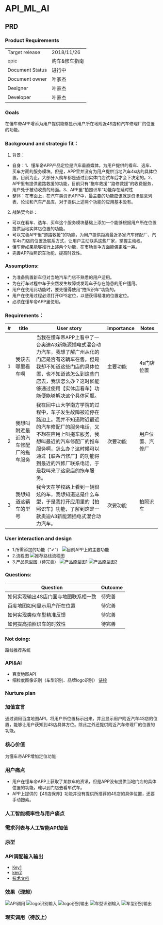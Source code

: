 # API_ML_AI
## PRD

### Product Requirements
| | |
|--------------|----|
|Target release|2018/11/26|
|epic|购车&修车指南|
|Document Status|进行中|
|Document owner|叶家杰|
|Designer|叶家杰|
|Developer|叶家杰|

### Goals
在懂车帝APP增添为用户提供能够显示用户所在地附近4S店和汽车修理厂的位置的功能。
### Background and strategic fit：
1. 背景：
- 自身：1、懂车帝APP产品定位是汽车垂直媒体，为用户提供的看车、选车、买车方面的服务模块。但是，APP里并没有为用户提供当地汽车4s店的具体位置。目前为止，大部分人购车都是通过到实体门店试车后才会下决定的。2、APP里有提供道路救援的功能，目前只有“拖车救援”“路修救援”的收费服务，用户处于被动收费的局面。3、APP里“拍照识车”功能存在延时性
- 整体：在市面上，在汽车类资讯APP中，最主要的功能应该就是资讯信息列表、论坛和汽车产品库，对于提供上述两个功能的应用基本没有。
2. 战略契合处：
- 可以在看车、选车、买车这个服务模块基础上添加一个能够根据用户所在位置提供当地实体店位置的功能。
- 可以完善APP里“道路救援”的功能，为用户提供距离最近多家汽车修配厂、汽车4s门店的位置及联系方式，让用户主动联系这些厂家，掌握主动权。
- 懂车帝如果能够推行上述两个功能，在市场竞争方面能偶更胜一筹。
- 完善APP拍照识车功能，提高时效性。
### Assumptions: 
- 为准备购置新车但对当地汽车门店不熟悉的用户适用。
- 为在行车过程中车子突然发生故障或发现车子存在隐患的用户适用。
- 用户在使用此功能时，要先懂得使用“拍照识车”功能的。
- 用户在使用过程必须打开GPS定位，以便获得精准的位置定位。
- 必须在懂车帝APP里使用。
### Requirements：

|#|title|User story|importance|Notes |
|--------------|----|----|-----|-----|
|1|我该去哪里看车啊|当我在懂车帝APP上看中了一台奥迪A3新能源插电式混合动力汽车，我想了解广州从化的门店是否有这辆车在售，但是我却不知道这些门店的具体位置，也不知道该怎么到这些门店去，我该怎么办？这时候能够通过使用【实体店看车】功能便能够解决这个具体问题。|主要功能|4s门店位置|
|2|我想叫附近最近的汽车修配厂的拖车服务|我在回中山大学南方学院的过程中，车子发生故障被迫停在路边上。我并不知道附近最近的汽车修配厂的服务电话，又不想在应用上叫拖车服务，我想叫最近的汽车修配厂的推车服务啊，怎么办？这时候可以通过【联系汽修厂】的功能得到最近的汽修厂联系电话，于是我叫来了这家店的拖车服务。|次要功能|用户位置、汽修厂|
|3|我想知道这辆车的型号|我今天在学校路上看到一辆很炫的车，我想知道这是什么车型，于是我打开应用里的【拍照识车】功能，了解到这是一款奥迪A3新能源插电式混合动力汽车。|次要功能|拍照识车|

### User interaction and design
- 1.所需添加的功能（“✔”）
![目前APP上的主要功能](https://github.com/Yejiejie/API_ML_AI/blob/master/%E7%9B%AE%E5%89%8DAPP%E4%B8%8A%E4%B8%BB%E8%A6%81%E5%8A%9F%E8%83%BD%26%E8%A6%81%E5%A2%9E%E5%8A%A0%E5%8A%9F%E8%83%BD.png)
- 2.流程图
![推荐路线流程图](https://github.com/Yejiejie/API_ML_AI/blob/master/%E7%94%A8%E6%88%B7%E6%B5%81%E7%A8%8B%E5%9B%BE.png)
- 3.产品原型图（待完善）
![产品原型图1](https://github.com/Yejiejie/API_ML_AI/blob/master/%E5%8E%9F%E5%9E%8B1.png)
![产品原型图2](https://github.com/Yejiejie/API_ML_AI/blob/master/%E5%8E%9F%E5%9E%8B2.png)
### Questions:
|Question|Outcome|
|--------|-------|
|如何实现输出4S店门面与地图联系相一致|待完善|
|百度地图如何显示用户所在位置|待完善|
|如何实现类似车型精准反馈|待完善|
|如何提高拍照识车的时效性|待完善|
### Not doing: 
路线推荐系统
### API&AI
- 百度地图API
- 细粒度图像识别（车型识别、品牌logo识别）
[链接](http://ai.baidu.com/tech/imagerecognition/fine_grained)
### Nurture plan
### 加值宣言
通过调用百度地图API，将用户所位置标示出来，并且显示用户附近汽车4S店的位置，能够让用户获知到4S店具体方位。除此之外还提供附近汽车修理厂的位置的功能。
### 核心价值
为懂车帝APP增加定位功能
### 用户痛点
- 用户在懂车帝APP上获取了某款车的资讯，但是APP没有提供当地门店的具体位置的功能，难以到门店去看车试车。
- APP上提供的【4S店保养】功能并没有提供所推荐的4S店的具体位置，还要手动搜索。
### 人工智能概率性与用户痛点
### 需求列表与人工智能API加值
### 原型
### API调配输入输出
- [Key1](http://lbsyun.baidu.com/apiconsole/key)
- [key2](https://console.bce.baidu.com/ai/?_=1544405088209&fromai=1#/ai/imagerecognition/overview/index)
- [技术文档](http://lbsyun.baidu.com/index.php?title=androidsdk)
### 效果（理想）
![API调用](https://github.com/Yejiejie/API_ML_AI/blob/master/API%E8%B0%83%E7%94%A8.png)
![logo识别输入](https://github.com/Yejiejie/API_ML_AI/blob/master/logo%E8%AF%86%E5%88%AB%E8%BE%93%E5%85%A5.png)
![logo识别输出](https://github.com/Yejiejie/API_ML_AI/blob/master/logo%E8%AF%86%E5%88%AB%E8%BE%93%E5%87%BA.png)
![车型识别输入](https://github.com/Yejiejie/API_ML_AI/blob/master/%E8%BD%A6%E5%9E%8B%E8%AF%86%E5%88%AB%E8%BE%93%E5%85%A5.png)
![车型识别输出](https://github.com/Yejiejie/API_ML_AI/blob/master/%E8%BD%A6%E5%9E%8B%E8%AF%86%E5%88%AB%E8%BE%93%E5%87%BA.png)
### 现实调用（待放上）
